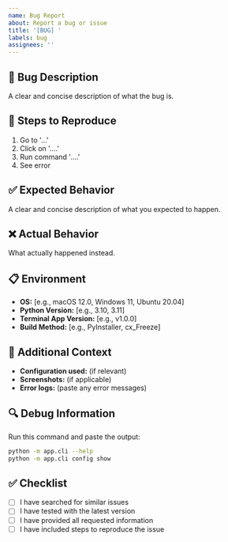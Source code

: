 ```yaml
---
name: Bug Report
about: Report a bug or issue
title: '[BUG] '
labels: bug
assignees: ''
---
```


## 🐛 Bug Description
A clear and concise description of what the bug is.

## 🔄 Steps to Reproduce
1. Go to '...'
2. Click on '....'
3. Run command '....'
4. See error

## ✅ Expected Behavior
A clear and concise description of what you expected to happen.

## ❌ Actual Behavior
What actually happened instead.

## 📋 Environment
- **OS:** [e.g., macOS 12.0, Windows 11, Ubuntu 20.04]
- **Python Version:** [e.g., 3.10, 3.11]
- **Terminal App Version:** [e.g., v1.0.0]
- **Build Method:** [e.g., PyInstaller, cx_Freeze]

## 📝 Additional Context
- **Configuration used:** (if relevant)
- **Screenshots:** (if applicable)
- **Error logs:** (paste any error messages)

## 🔍 Debug Information
Run this command and paste the output:
```bash
python -m app.cli --help
python -m app.cli config show
```

## ✅ Checklist
- [ ] I have searched for similar issues
- [ ] I have tested with the latest version
- [ ] I have provided all requested information
- [ ] I have included steps to reproduce the issue

